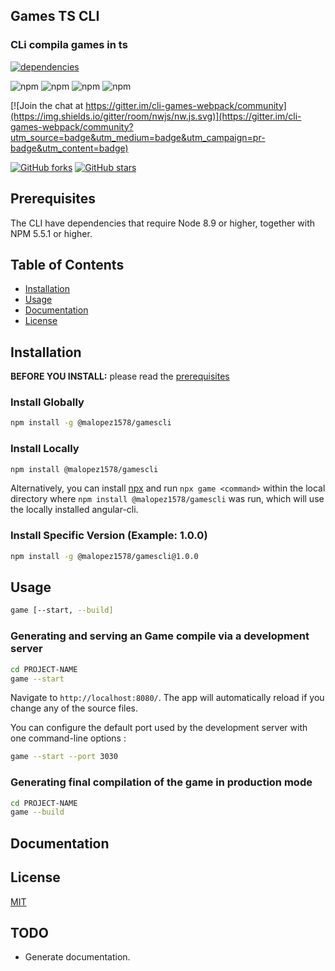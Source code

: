 ## Games TS CLI

### CLi compila games in ts

<!-- Badges section here. -->

[![dependencies](https://david-dm.org/malopez1578/cli-games-webpack.png)](https://david-dm.org/malopez1578/cli-games-webpack)

![npm](https://img.shields.io/github/issues/malopez1578/cli-games-webpack)
![npm](https://img.shields.io/github/forks/malopez1578/cli-games-webpack)
![npm](https://img.shields.io/github/stars/malopez1578/cli-games-webpack)
![npm](https://img.shields.io/github/license/malopez1578/cli-games-webpack)

[![Join the chat at https://gitter.im/cli-games-webpack/community](https://img.shields.io/gitter/room/nwjs/nw.js.svg)](https://gitter.im/cli-games-webpack/community?utm_source=badge&utm_medium=badge&utm_campaign=pr-badge&utm_content=badge)

[![GitHub forks](https://img.shields.io/github/forks/malopez1578/cli-games-webpack.svg?style=social&label=Fork)](https://github.com/malopez1578/cli-games-webpack/fork)
[![GitHub stars](https://img.shields.io/github/stars/malopez1578/cli-games-webpack.svg?style=social&label=Star)](https://github.com/malopez1578/cli-games-webpack)

## Prerequisites

The CLI have dependencies that require Node 8.9 or higher, together
with NPM 5.5.1 or higher.

## Table of Contents

- [Installation](#installation)
- [Usage](#usage)
- [Documentation](#documentation)
- [License](#license)

## Installation

**BEFORE YOU INSTALL:** please read the [prerequisites](#prerequisites)

### Install Globally

```bash
npm install -g @malopez1578/gamescli
```

### Install Locally

```bash
npm install @malopez1578/gamescli
```

Alternatively, you can install [npx](https://www.npmjs.com/package/npx) and run `npx game <command>` within the local directory where `npm install @malopez1578/gamescli` was run, which will use the locally installed angular-cli.

### Install Specific Version (Example: 1.0.0)

```bash
npm install -g @malopez1578/gamescli@1.0.0
```

## Usage

```bash
game [--start, --build]
```

### Generating and serving an Game compile via a development server

```bash
cd PROJECT-NAME
game --start
```

Navigate to `http://localhost:8080/`. The app will automatically reload if you change any of the source files.

You can configure the default port used by the development server with one command-line options :

```bash
game --start --port 3030
```

### Generating final compilation of the game in production mode

```bash
cd PROJECT-NAME
game --build
```

## Documentation

## License

[MIT](https://github.com/malopez1578/cli-games-webpack/blob/master/LICENSE.md)

## TODO

- Generate documentation.
